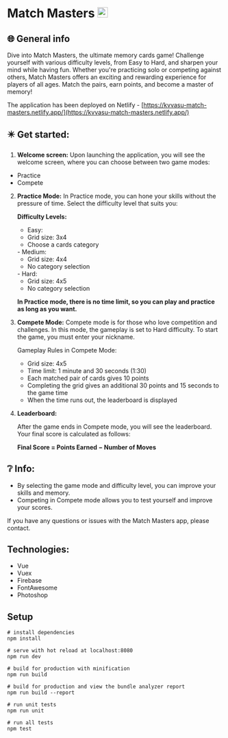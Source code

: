 # Match Masters <img src="https://raw.githubusercontent.com/kvvasuu/match-masters/main/public/favicon.ico" alt="icon" width="24"/>

<!-- ![App demo](https://raw.githubusercontent.com/kvvasuu/breeze-buddy/main/demo.gif "App demo") -->

## :globe_with_meridians: General info

Dive into Match Masters, the ultimate memory cards game! Challenge yourself with various difficulty levels, from Easy to Hard, and sharpen your mind while having fun. Whether you're practicing solo or competing against others, Match Masters offers an exciting and rewarding experience for players of all ages. Match the pairs, earn points, and become a master of memory!

The application has been deployed on Netlify - [https://kvvasu-match-masters.netlify.app/](https://kvvasu-match-masters.netlify.app/)

## :eight_pointed_black_star: Get started:

1. **Welcome screen:** Upon launching the application, you will see the welcome screen, where you can choose between two game modes:

- Practice
- Compete

2. **Practice Mode:** In Practice mode, you can hone your skills without the pressure of time. Select the difficulty level that suits you:<br>

   **Difficulty Levels:**<br>

   - Easy:
   <ul>
      <li>Grid size: 3x4</li>
      <li>Choose a cards category</li>
   </ul>
   - Medium:
   <ul>
      <li>Grid size: 4x4</li>
      <li>No category selection</li>
   </ul>
   - Hard:
   <ul>
      <li>Grid size: 4x5</li>
      <li>No category selection</li>
   </ul>

   **In Practice mode, there is no time limit, so you can play and practice as long as you want.**

3. **Compete Mode:** Compete mode is for those who love competition and challenges. In this mode, the gameplay is set to Hard difficulty. To start the game, you must enter your nickname.

   Gameplay Rules in Compete Mode:

   <ul>
      <li>Grid size: 4x5</li>
      <li>Time limit: 1 minute and 30 seconds (1:30)</li>
      <li>Each matched pair of cards gives 10 points</li>
      <li>Completing the grid gives an additional 30 points and 15 seconds to the game time</li>
      <li>When the time runs out, the leaderboard is displayed</li>
   </ul>

4. **Leaderboard:**

   After the game ends in Compete mode, you will see the leaderboard. Your final score is calculated as follows:

   **Final Score = Points Earned − Number of Moves**

## :grey_question: Info:

<ul>
   <li>By selecting the game mode and difficulty level, you can improve your skills and memory.</li>
   <li>Competing in Compete mode allows you to test yourself and improve your scores.</li>
</ul>

If you have any questions or issues with the Match Masters app, please contact.

## Technologies:

- Vue
- Vuex
- Firebase
- FontAwesome
- Photoshop

## Setup

```
# install dependencies
npm install

# serve with hot reload at localhost:8080
npm run dev

# build for production with minification
npm run build

# build for production and view the bundle analyzer report
npm run build --report

# run unit tests
npm run unit

# run all tests
npm test
```
